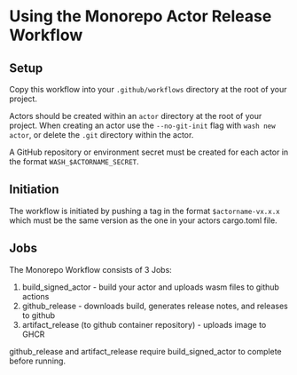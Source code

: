 # Using the Monorepo Actor Release Workflow

## Setup

Copy this workflow into your `.github/workflows` directory at the root of your project.

Actors should be created within an `actor` directory at the root of your project. When creating an actor use the `--no-git-init` flag with `wash new actor`, or delete the `.git` directory within the actor. 

A GitHub repository or environment secret must be created for each actor in the format `WASH_$ACTORNAME_SECRET`.

## Initiation

The workflow is initiated by pushing a tag in the format `$actorname-vx.x.x` which must be the same version as the one in your actors cargo.toml file.

## Jobs

The Monorepo Workflow consists of 3 Jobs:

1. build_signed_actor - build your actor and uploads wasm files to github actions
2. github_release - downloads build, generates release notes, and releases to github
3. artifact_release (to github container repository) - uploads image to GHCR

github_release and artifact_release require build_signed_actor to complete before running.
